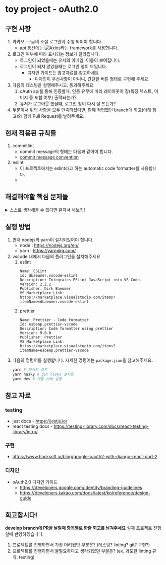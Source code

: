 # toy project - oAuth2.0
## 구현 사항
1. 카카오, 구글의 소셜 로그인이 수행 되어야 합니다.
    * api 통신에는 ![Axios](https://github.com/axios/axios)라는 framework를 사용합니다.
2. 로그인 여부에 따라 표시되는 정보가 달라집니다.
    * 로그인이 되었을때는 유저의 이메일, 이름이 보여집니다.
    * 로그인이 되지 않았을때는 로그인 창이 보입니다.
        * 디자인 가이드는 참고자료를 참고하세요
            * 디자인이 우선사항이 아니니, 간단한 버튼 형태로 구현해 주세요.
3. 다음의 테스팅을 실행해주시고, 통과해주세요.
    1. oAuth api를 통해 인증할때, 인증 유무에 따라 레이아웃이 잘(특정 텍스트, 이미지 등 포함 여부) 출력되는가?
    2. 유저가 로그아웃 했을때, 로그인 창이 다시 잘 뜨는가?
4. 두분이서 위의 사항을 모두 만족하셨다면, 함께 작업했던 branch에 회고(아래 참고)와 함께 Pull Request를 날려주세요.
## 현재 적용된 규칙들
1. commitlint
    * commit message의 형태는 다음과 같아야 합니다.
    * [commit message convention](https://github.com/DevKor-Team/devkor_hackathon_back/blob/develop/.github/COMMIT_MESSAGE_CONVENTION.md)
2. eslint
    * 이 프로젝트에서는 eslint라고 하는 automatic code formatter를 사용합니다. 
    * 

## 해결해야할 핵심 문제들
<details>
<summary>스스로 생각해볼 수 있다면 혼자서 해보기!</summary>
<div markdown="1">

1. react에서 state는 창이 새로고침되면 사라진다. 그러나 일반적인 페이지는 새로고침시에도 로그인이 유지된다. 이를 어떻게 해결할 것인가?
    * 사용 스택
        * react hook (useState, useEffect)
        * axios
2. 로그인 테스팅을 실행할때, 테스팅을 어떻게 실행할 것인가?
    * api만 따서?
    * state에 따른 component안에 있는 text?
    * 잘 조합해서 사용해보자
    * 만약 필요하다면 enzyme 등의 다른 testing library를 사용해도 무방하다.
        * 설치가 어려우시면 도와드리겠습니당
</div>
</details>

## 실행 방법
1. 먼저 nodejs와 yarn이 설치되있어야 합니다.
    * node : https://nodejs.org/en/
    * yarn : https://yarnpkg.com/
2. vscode 내에서 다음의 플러그인을 설치해주세요
    1. eslint
        ```
        Name: ESLint
        Id: dbaeumer.vscode-eslint
        Description: Integrates ESLint JavaScript into VS Code.
        Version: 2.2.2
        Publisher: Dirk Baeumer
        VS Marketplace Link: https://marketplace.visualstudio.com/items?itemName=dbaeumer.vscode-eslint
        ```
    2. prettier
        ```
        Name: Prettier - Code formatter
        Id: esbenp.prettier-vscode
        Description: Code formatter using prettier
        Version: 9.0.0
        Publisher: Prettier
        VS Marketplace Link: https://marketplace.visualstudio.com/items?itemName=esbenp.prettier-vscode
        ```
3. 다음의 명령어를 실행합니다. 자세한 명령어는 `package.json`을 참고해주세요.
    ```bash
    yarn # 패키지 설치
    yarn husky # git hooks 설치용
    yarn dev # 개발 서버 실행
    ```

## 참고 자료
### testing
* jest docs - https://jestjs.io/
* react testing docs - https://testing-library.com/docs/react-testing-library/intro/
### 구현
* https://www.hacksoft.io/blog/google-oauth2-with-django-react-part-2
### 디자인
* oAuth2.0 디자인 가이드
    * https://developers.google.com/identity/branding-guidelines
    * https://developers.kakao.com/docs/latest/ko/reference/design-guide

## 회고합시다!
**develop branch에 PR을 날릴때 항목별로 한줄 회고를 남겨주세요** 실제 프로젝트 진행할때 반영하겠습니다.
1. 프로젝트를 진행하면서 가장 어려웠던 부분은? (테스팅? linting? git? 구현?)
2. 프로젝트를 진행하면서 불필요하다고 생각되었던 부분은? (ex. 과도한 linting 규칙, testing)